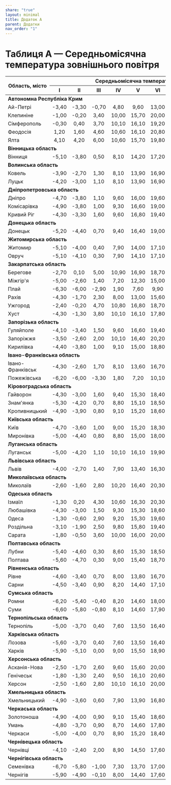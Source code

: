 ```yaml
---
share: "true"
layout: minimal
title: Додаток А
parent: Додатки
nav_order: "1"
---
```



# Таблиця А — Середньомісячна температура зовнішнього повітря

<style>
  td:not(:first-child) {
    text-align: center;
  }
</style>
<table>
  <thead>
    <tr>
      <th rowspan="2">Область, місто</th>
      <th colspan="12">Середньомісячна температура зовнішнього повітря, ℃</th>
      <th rowspan="2">Середня за рік</th>
    </tr>
    <tr>
      <th>I</th>
      <th>II</th>
      <th>III</th>
      <th>IV</th>
      <th>V</th>
      <th>VI</th>
      <th>VII</th>
      <th>VIII</th>
      <th>IX</th>
      <th>X</th>
      <th>XI</th>
      <th>XII</th>
    </tr>
  </thead>
  <tbody>
    <tr>
      <td colspan="14"><b>Автономна Республіка Крим</b></td>
    </tr>
    <tr>
      <td>Ай-Петрі</td>
      <td>-3,40</td>
      <td>-3,30</td>
      <td>-0,70</td>
      <td>4,80</td>
      <td>9,60</td>
      <td>13,00</td>
      <td>15,50</td>
      <td>15,10</td>
      <td>11,00</td>
      <td>6,70</td>
      <td>2,50</td>
      <td>-1,60</td>
      <td>5,80</td>
    </tr>
    <tr>
      <td>Клепиніне</td>
      <td>-1,00</td>
      <td>-0,20</td>
      <td>3,40</td>
      <td>10,00</td>
      <td>15,70</td>
      <td>20,00</td>
      <td>22,70</td>
      <td>21,80</td>
      <td>16,70</td>
      <td>10,70</td>
      <td>5,70</td>
      <td>1,60</td>
      <td>10,60</td>
    </tr>
    <tr>
      <td>Сімферополь</td>
      <td>-0,30</td>
      <td>0,40</td>
      <td>3,70</td>
      <td>10,10</td>
      <td>16,10</td>
      <td>19,20</td>
      <td>21,80</td>
      <td>21,30</td>
      <td>16,70</td>
      <td>11,00</td>
      <td>6,10</td>
      <td>2,10</td>
      <td>10,60</td>
    </tr>
    <tr>
      <td>Феодосія</td>
      <td>1,20</td>
      <td>1,60</td>
      <td>4,60</td>
      <td>10,60</td>
      <td>16,10</td>
      <td>20,80</td>
      <td>23,20</td>
      <td>23,10</td>
      <td>18,40</td>
      <td>12,60</td>
      <td>7,60</td>
      <td>3,80</td>
      <td>12,00</td>
    </tr>
    <tr>
      <td>Ялта</td>
      <td>4,10</td>
      <td>4,20</td>
      <td>6,00</td>
      <td>10,60</td>
      <td>15,70</td>
      <td>19,80</td>
      <td>23,60</td>
      <td>23,20</td>
      <td>19,00</td>
      <td>13,60</td>
      <td>9,50</td>
      <td>6,10</td>
      <td>13,00</td>
    </tr>
    <tr>
      <td colspan="14"><b>Вінницька область</b></td>
    </tr>
    <tr>
      <td>Вінниця</td>
      <td>-5,10</td>
      <td>-3,80</td>
      <td>0,50</td>
      <td>8,10</td>
      <td>14,20</td>
      <td>17,20</td>
      <td>18,70</td>
      <td>18,00</td>
      <td>13,30</td>
      <td>7,60</td>
      <td>1,80</td>
      <td>-2,90</td>
      <td>7,30</td>
    </tr>
    <tr>
      <td colspan="14"><b>Волинська область</b></td>
    </tr>
    <tr>
      <td>Ковель</td>
      <td>-3,90</td>
      <td>-2,70</td>
      <td>1,30</td>
      <td>8,10</td>
      <td>13,90</td>
      <td>16,90</td>
      <td>18,20</td>
      <td>17,60</td>
      <td>13,00</td>
      <td>7,90</td>
      <td>2,50</td>
      <td>-1,90</td>
      <td>7,60</td>
    </tr>
    <tr>
      <td>Луцьк</td>
      <td>-4,20</td>
      <td>-3,00</td>
      <td>1,10</td>
      <td>8,10</td>
      <td>13,90</td>
      <td>16,90</td>
      <td>18,40</td>
      <td>17,70</td>
      <td>13,20</td>
      <td>7,90</td>
      <td>2,40</td>
      <td>-2,40</td>
      <td>7,50</td>
    </tr>
    <tr>
      <td colspan="14"><b>Дніпропетровська область</b></td>
    </tr>
    <tr>
      <td>Дніпро</td>
      <td>-4,70</td>
      <td>-3,80</td>
      <td>1,10</td>
      <td>9,60</td>
      <td>16,00</td>
      <td>19,60</td>
      <td>21,60</td>
      <td>20,70</td>
      <td>15,40</td>
      <td>8,60</td>
      <td>2,20</td>
      <td>-2,50</td>
      <td>8,70</td>
    </tr>
    <tr>
      <td>Комісарівка</td>
      <td>-4,90</td>
      <td>-3,80</td>
      <td>1,00</td>
      <td>9,30</td>
      <td>16,60</td>
      <td>19,00</td>
      <td>20,90</td>
      <td>20,00</td>
      <td>14,70</td>
      <td>8,20</td>
      <td>2,20</td>
      <td>-2,40</td>
      <td>8,30</td>
    </tr>
    <tr>
      <td>Кривий Ріг</td>
      <td>-4,30</td>
      <td>-3,30</td>
      <td>1,60</td>
      <td>9,60</td>
      <td>16,80</td>
      <td>19,40</td>
      <td>21,50</td>
      <td>20,70</td>
      <td>15,50</td>
      <td>8,90</td>
      <td>2,70</td>
      <td>-2,00</td>
      <td>8,80</td>
    </tr>
    <tr>
      <td colspan="14"><b>Донецька область</b></td>
    </tr>
    <tr>
      <td>Донецьк</td>
      <td>-5,20</td>
      <td>-4,40</td>
      <td>0,70</td>
      <td>9,40</td>
      <td>16,40</td>
      <td>19,00</td>
      <td>21,20</td>
      <td>19,80</td>
      <td>14,90</td>
      <td>8,00</td>
      <td>1,80</td>
      <td>-2,90</td>
      <td>8,10</td>
    </tr>
    <tr>
      <td colspan="14"><b>Житомирська область</b></td>
    </tr>
    <tr>
      <td>Житомир</td>
      <td>-5,10</td>
      <td>-4,00</td>
      <td>0,40</td>
      <td>7,90</td>
      <td>14,00</td>
      <td>17,10</td>
      <td>18,50</td>
      <td>17,70</td>
      <td>13,00</td>
      <td>7,40</td>
      <td>1,70</td>
      <td>-2,80</td>
      <td>7,20</td>
    </tr>
    <tr>
      <td>Овруч</td>
      <td>-5,10</td>
      <td>-4,10</td>
      <td>0,30</td>
      <td>7,90</td>
      <td>14,10</td>
      <td>17,10</td>
      <td>18,50</td>
      <td>17,60</td>
      <td>12,80</td>
      <td>7,10</td>
      <td>1,50</td>
      <td>-3,10</td>
      <td>7,10</td>
    </tr>
    <tr>
      <td colspan="14"><b>Закарпатська область</b></td>
    </tr>
    <tr>
      <td>Берегове</td>
      <td>-2,70</td>
      <td>0,10</td>
      <td>5,00</td>
      <td>10,90</td>
      <td>16,90</td>
      <td>18,70</td>
      <td>20,20</td>
      <td>19,60</td>
      <td>15,70</td>
      <td>10,30</td>
      <td>4,80</td>
      <td>-0,20</td>
      <td>9,90</td>
    </tr>
    <tr>
      <td>Міжгір'я</td>
      <td>-5,00</td>
      <td>-2,60</td>
      <td>1,40</td>
      <td>7,20</td>
      <td>12,30</td>
      <td>15,00</td>
      <td>16,40</td>
      <td>15,80</td>
      <td>12,30</td>
      <td>7,40</td>
      <td>2,50</td>
      <td>2,40</td>
      <td>6,70</td>
    </tr>
    <tr>
      <td>Плай</td>
      <td>-6,30</td>
      <td>-6,00</td>
      <td>-2,90</td>
      <td>1,90</td>
      <td>7,60</td>
      <td>9,90</td>
      <td>11,40</td>
      <td>11,50</td>
      <td>7,70</td>
      <td>3,60</td>
      <td>-1,40</td>
      <td>-5,10</td>
      <td>2,70</td>
    </tr>
    <tr>
      <td>Рахів</td>
      <td>-4,30</td>
      <td>-1,70</td>
      <td>2,30</td>
      <td>8,00</td>
      <td>13,00</td>
      <td>15,60</td>
      <td>17,00</td>
      <td>16,40</td>
      <td>12,90</td>
      <td>7,80</td>
      <td>2,80</td>
      <td>-1,80</td>
      <td>7,30</td>
    </tr>
    <tr>
      <td>Ужгород</td>
      <td>-2,40</td>
      <td>-0,20</td>
      <td>4,70</td>
      <td>10,80</td>
      <td>16,80</td>
      <td>18,70</td>
      <td>20,30</td>
      <td>19,80</td>
      <td>15,50</td>
      <td>10,20</td>
      <td>4,70</td>
      <td>-0,50</td>
      <td>9,80</td>
    </tr>
    <tr>
      <td>Хуст</td>
      <td>-4,30</td>
      <td>-1,30</td>
      <td>3,80</td>
      <td>10,10</td>
      <td>16,10</td>
      <td>17,80</td>
      <td>19,20</td>
      <td>18,50</td>
      <td>14,50</td>
      <td>8,90</td>
      <td>3,70</td>
      <td>-1,30</td>
      <td>8,70</td>
    </tr>
    <tr>
      <td colspan="14"><b>Запорізька область</b></td>
    </tr>
    <tr>
      <td>Гуляйполе</td>
      <td>-4,10</td>
      <td>-3,40</td>
      <td>1,50</td>
      <td>9,60</td>
      <td>16,60</td>
      <td>19,40</td>
      <td>21,60</td>
      <td>20,50</td>
      <td>15,10</td>
      <td>8,40</td>
      <td>2,50</td>
      <td>-1,90</td>
      <td>8,70</td>
    </tr>
    <tr>
      <td>Запоріжжя</td>
      <td>-3,50</td>
      <td>-2,60</td>
      <td>2,00</td>
      <td>10,10</td>
      <td>16,40</td>
      <td>20,20</td>
      <td>22,40</td>
      <td>21,40</td>
      <td>16,20</td>
      <td>9,60</td>
      <td>3,50</td>
      <td>-1,10</td>
      <td>9,60</td>
    </tr>
    <tr>
      <td>Кирилівка</td>
      <td>-4,40</td>
      <td>-3,80</td>
      <td>1,00</td>
      <td>9,10</td>
      <td>15,00</td>
      <td>18,80</td>
      <td>20,60</td>
      <td>20,10</td>
      <td>14,90</td>
      <td>8,10</td>
      <td>2,30</td>
      <td>-2,20</td>
      <td>8,30</td>
    </tr>
    <tr>
      <td colspan="14"><b>Івано-Франківська область</b></td>
    </tr>
    <tr>
      <td>Івано-Франківськ</td>
      <td>-4,30</td>
      <td>-2,60</td>
      <td>1,70</td>
      <td>8,10</td>
      <td>13,60</td>
      <td>16,70</td>
      <td>18,30</td>
      <td>17,70</td>
      <td>13,40</td>
      <td>8,00</td>
      <td>2,50</td>
      <td>-2,40</td>
      <td>7,60</td>
    </tr>
    <tr>
      <td>Пожежівська</td>
      <td>-6,20</td>
      <td>-6,00</td>
      <td>-3,30</td>
      <td>1,80</td>
      <td>7,20</td>
      <td>10,10</td>
      <td>11,70</td>
      <td>11,80</td>
      <td>8,00</td>
      <td>4,10</td>
      <td>-0,70</td>
      <td>-4,90</td>
      <td>2,80</td>
    </tr>
    <tr>
      <td colspan="14"><b>Кіровоградська область</b></td>
    </tr>
    <tr>
      <td>Гайворон</td>
      <td>-4,30</td>
      <td>-3,00</td>
      <td>1,60</td>
      <td>9,40</td>
      <td>15,30</td>
      <td>18,40</td>
      <td>20,00</td>
      <td>19,20</td>
      <td>14,40</td>
      <td>8,40</td>
      <td>2,70</td>
      <td>-1,90</td>
      <td>8,40</td>
    </tr>
    <tr>
      <td>Знам'янка</td>
      <td>-5,30</td>
      <td>-4,20</td>
      <td>0,70</td>
      <td>8,80</td>
      <td>15,10</td>
      <td>18,50</td>
      <td>20,30</td>
      <td>19,50</td>
      <td>14,40</td>
      <td>7,90</td>
      <td>2,00</td>
      <td>-2,80</td>
      <td>7,90</td>
    </tr>
    <tr>
      <td>Кропивницький</td>
      <td>-4,90</td>
      <td>-3,90</td>
      <td>0,80</td>
      <td>9,10</td>
      <td>15,20</td>
      <td>18,60</td>
      <td>20,40</td>
      <td>19,70</td>
      <td>14,70</td>
      <td>8,20</td>
      <td>2,10</td>
      <td>-2,60</td>
      <td>8,10</td>
    </tr>
    <tr>
      <td colspan="14"><b>Київська область</b></td>
    </tr>
    <tr>
      <td>Київ</td>
      <td>-4,70</td>
      <td>-3,60</td>
      <td>1,00</td>
      <td>9,00</td>
      <td>15,20</td>
      <td>18,30</td>
      <td>19,80</td>
      <td>19,00</td>
      <td>13,90</td>
      <td>8,10</td>
      <td>1,90</td>
      <td>-2,50</td>
      <td>8,00</td>
    </tr>
    <tr>
      <td>Миронівка</td>
      <td>-5,00</td>
      <td>-4,40</td>
      <td>0,80</td>
      <td>8,80</td>
      <td>15,00</td>
      <td>18,00</td>
      <td>19,80</td>
      <td>19,00</td>
      <td>14,10</td>
      <td>8,00</td>
      <td>1,80</td>
      <td>-2,70</td>
      <td>7,80</td>
    </tr>
    <tr>
      <td colspan="14"><b>Луганська область</b></td>
    </tr>
    <tr>
      <td>Луганськ</td>
      <td>-5,00</td>
      <td>-4,20</td>
      <td>1,10</td>
      <td>10,10</td>
      <td>16,10</td>
      <td>19,90</td>
      <td>22,00</td>
      <td>20,70</td>
      <td>15,10</td>
      <td>8,20</td>
      <td>2,20</td>
      <td>-2,50</td>
      <td>8,60</td>
    </tr>
    <tr>
      <td colspan="14"><b>Львівська область</b></td>
    </tr>
    <tr>
      <td>Львів</td>
      <td>-4,00</td>
      <td>-2,70</td>
      <td>1,40</td>
      <td>7,90</td>
      <td>13,40</td>
      <td>16,30</td>
      <td>17,70</td>
      <td>17,20</td>
      <td>13,00</td>
      <td>8,00</td>
      <td>2,50</td>
      <td>-2,20</td>
      <td>7,40</td>
    </tr>
    <tr>
      <td colspan="14"><b>Миколаївська область</b></td>
    </tr>
    <tr>
      <td>Миколаїв</td>
      <td>-2,60</td>
      <td>-1,60</td>
      <td>2,80</td>
      <td>10,20</td>
      <td>16,40</td>
      <td>20,30</td>
      <td>22,70</td>
      <td>22,00</td>
      <td>16,80</td>
      <td>10,40</td>
      <td>4,20</td>
      <td>-0,40</td>
      <td>10,10</td>
    </tr>
    <tr>
      <td colspan="14"><b>Одеська область</b></td>
    </tr>
    <tr>
      <td>Ізмаїл</td>
      <td>-1,30</td>
      <td>0,20</td>
      <td>4,30</td>
      <td>10,60</td>
      <td>16,30</td>
      <td>20,30</td>
      <td>22,30</td>
      <td>21,70</td>
      <td>17,00</td>
      <td>11,20</td>
      <td>5,70</td>
      <td>0,70</td>
      <td>10,80</td>
    </tr>
    <tr>
      <td>Любашівка</td>
      <td>-4,30</td>
      <td>-3,00</td>
      <td>1,50</td>
      <td>9,30</td>
      <td>15,30</td>
      <td>18,60</td>
      <td>20,50</td>
      <td>19,90</td>
      <td>15,10</td>
      <td>8,90</td>
      <td>2,80</td>
      <td>-1,90</td>
      <td>8,60</td>
    </tr>
    <tr>
      <td>Одеса</td>
      <td>-1,30</td>
      <td>-0,60</td>
      <td>2,90</td>
      <td>9,20</td>
      <td>15,30</td>
      <td>19,60</td>
      <td>22,00</td>
      <td>21,60</td>
      <td>17,00</td>
      <td>11,30</td>
      <td>5,80</td>
      <td>1,10</td>
      <td>10,30</td>
    </tr>
    <tr>
      <td>Роздільна</td>
      <td>-3,10</td>
      <td>-1,90</td>
      <td>2,50</td>
      <td>9,80</td>
      <td>15,80</td>
      <td>19,40</td>
      <td>21,50</td>
      <td>21,00</td>
      <td>16,10</td>
      <td>9,90</td>
      <td>3,90</td>
      <td>-0,90</td>
      <td>9,50</td>
    </tr>
    <tr>
      <td>Сарата</td>
      <td>-1,80</td>
      <td>-0,50</td>
      <td>3,60</td>
      <td>10,00</td>
      <td>16,00</td>
      <td>20,00</td>
      <td>22,10</td>
      <td>21,30</td>
      <td>16,40</td>
      <td>10,50</td>
      <td>5,10</td>
      <td>0,20</td>
      <td>10,20</td>
    </tr>
    <tr>
      <td colspan="14"><b>Полтавська область</b></td>
    </tr>
    <tr>
      <td>Лубни</td>
      <td>-5,40</td>
      <td>-4,60</td>
      <td>0,30</td>
      <td>8,60</td>
      <td>15,30</td>
      <td>18,50</td>
      <td>20,20</td>
      <td>19,10</td>
      <td>13,70</td>
      <td>7,60</td>
      <td>1,30</td>
      <td>-3,30</td>
      <td>7,60</td>
    </tr>
    <tr>
      <td>Полтава</td>
      <td>-5,60</td>
      <td>-4,70</td>
      <td>0,30</td>
      <td>9,00</td>
      <td>15,40</td>
      <td>18,70</td>
      <td>20,50</td>
      <td>19,70</td>
      <td>14,30</td>
      <td>7,70</td>
      <td>1,30</td>
      <td>-3,30</td>
      <td>7,80</td>
    </tr>
    <tr>
      <td colspan="14"><b>Рівненська область</b></td>
    </tr>
    <tr>
      <td>Рівне</td>
      <td>-4,60</td>
      <td>-3,40</td>
      <td>0,70</td>
      <td>8,00</td>
      <td>13,80</td>
      <td>16,70</td>
      <td>18,20</td>
      <td>17,50</td>
      <td>13,10</td>
      <td>7,70</td>
      <td>2,10</td>
      <td>-2,60</td>
      <td>7,30</td>
    </tr>
    <tr>
      <td>Сарни</td>
      <td>-4,50</td>
      <td>-3,40</td>
      <td>0,90</td>
      <td>8,20</td>
      <td>14,40</td>
      <td>17,10</td>
      <td>18,60</td>
      <td>17,70</td>
      <td>13,00</td>
      <td>7,70</td>
      <td>2,10</td>
      <td>-2,40</td>
      <td>7,40</td>
    </tr>
    <tr>
      <td colspan="14"><b>Сумська область</b></td>
    </tr>
    <tr>
      <td>Ромни</td>
      <td>-6,20</td>
      <td>-5,40</td>
      <td>-0,40</td>
      <td>8,20</td>
      <td>14,60</td>
      <td>18,00</td>
      <td>19,40</td>
      <td>18,40</td>
      <td>13,10</td>
      <td>6,80</td>
      <td>0,70</td>
      <td>-4,00</td>
      <td>6,90</td>
    </tr>
    <tr>
      <td>Суми</td>
      <td>-6,60</td>
      <td>-5,80</td>
      <td>-0,80</td>
      <td>8,10</td>
      <td>14,60</td>
      <td>17,90</td>
      <td>19,50</td>
      <td>18,40</td>
      <td>13,00</td>
      <td>6,70</td>
      <td>0,40</td>
      <td>-4,30</td>
      <td>6,80</td>
    </tr>
    <tr>
      <td colspan="14"><b>Тернопільська область</b></td>
    </tr>
    <tr>
      <td>Тернопіль</td>
      <td>-5,00</td>
      <td>-3,70</td>
      <td>0,40</td>
      <td>7,60</td>
      <td>13,50</td>
      <td>16,40</td>
      <td>17,80</td>
      <td>17,20</td>
      <td>12,80</td>
      <td>7,50</td>
      <td>1,80</td>
      <td>-3,10</td>
      <td>6,90</td>
    </tr>
    <tr>
      <td colspan="14"><b>Харківська область</b></td>
    </tr>
    <tr>
      <td>Лозова</td>
      <td>-5,60</td>
      <td>-3,70</td>
      <td>0,40</td>
      <td>7,60</td>
      <td>13,50</td>
      <td>16,40</td>
      <td>17,80</td>
      <td>17,20</td>
      <td>12,80</td>
      <td>7,50</td>
      <td>1,80</td>
      <td>-3,10</td>
      <td>6,90</td>
    </tr>
    <tr>
      <td>Харків</td>
      <td>-5,90</td>
      <td>-5,10</td>
      <td>0,00</td>
      <td>9,00</td>
      <td>15,50</td>
      <td>18,90</td>
      <td>20,70</td>
      <td>19,70</td>
      <td>14,10</td>
      <td>7,50</td>
      <td>1,00</td>
      <td>-3,70</td>
      <td>7,60</td>
    </tr>
    <tr>
      <td colspan="14"><b>Херсонська область</b></td>
    </tr>
    <tr>
      <td>Асканія-Нова</td>
      <td>-2,50</td>
      <td>-1,70</td>
      <td>2,60</td>
      <td>9,60</td>
      <td>15,60</td>
      <td>20,00</td>
      <td>22,50</td>
      <td>21,80</td>
      <td>16,50</td>
      <td>9,90</td>
      <td>4,20</td>
      <td>0,00</td>
      <td>9,90</td>
    </tr>
    <tr>
      <td>Генічеськ</td>
      <td>-1,80</td>
      <td>-1,30</td>
      <td>2,40</td>
      <td>9,50</td>
      <td>16,10</td>
      <td>20,60</td>
      <td>23,10</td>
      <td>22,40</td>
      <td>17,50</td>
      <td>11,00</td>
      <td>6,20</td>
      <td>6,70</td>
      <td>10,50</td>
    </tr>
    <tr>
      <td>Херсон</td>
      <td>-2,50</td>
      <td>-1,60</td>
      <td>2,80</td>
      <td>10,10</td>
      <td>16,10</td>
      <td>20,00</td>
      <td>22,40</td>
      <td>21,60</td>
      <td>16,50</td>
      <td>10,10</td>
      <td>4,30</td>
      <td>-0,20</td>
      <td>10,00</td>
    </tr>
    <tr>
      <td colspan="14"><b>Хмельницька область</b></td>
    </tr>
    <tr>
      <td>Хмельницький</td>
      <td>-4,90</td>
      <td>-3,60</td>
      <td>0,60</td>
      <td>7,90</td>
      <td>13,90</td>
      <td>16,80</td>
      <td>18,40</td>
      <td>17,70</td>
      <td>13,10</td>
      <td>7,60</td>
      <td>1,90</td>
      <td>-2,90</td>
      <td>7,20</td>
    </tr>
    <tr>
      <td colspan="14"><b>Черкаська область</b></td>
    </tr>
    <tr>
      <td>Золотоноша</td>
      <td>-4,90</td>
      <td>-4,00</td>
      <td>0,90</td>
      <td>9,10</td>
      <td>15,40</td>
      <td>18,60</td>
      <td>20,20</td>
      <td>19,10</td>
      <td>14,00</td>
      <td>7,80</td>
      <td>1,90</td>
      <td>-2,90</td>
      <td>7,20</td>
    </tr>
    <tr>
      <td>Умань</td>
      <td>-4,80</td>
      <td>-3,70</td>
      <td>0,90</td>
      <td>8,70</td>
      <td>14,60</td>
      <td>17,80</td>
      <td>19,40</td>
      <td>18,60</td>
      <td>13,60</td>
      <td>7,70</td>
      <td>2,00</td>
      <td>-2,50</td>
      <td>7,70</td>
    </tr>
    <tr>
      <td>Черкаси</td>
      <td>-5,00</td>
      <td>-4,00</td>
      <td>0,70</td>
      <td>8,90</td>
      <td>15,20</td>
      <td>18,40</td>
      <td>20,10</td>
      <td>19,30</td>
      <td>14,20</td>
      <td>7,90</td>
      <td>2,00</td>
      <td>-2,70</td>
      <td>7,90</td>
    </tr>
    <tr>
      <td colspan="14"><b>Чернівецька область</b></td>
    </tr>
    <tr>
      <td>Чернівці</td>
      <td>-4,10</td>
      <td>-2,40</td>
      <td>2,00</td>
      <td>8,90</td>
      <td>14,50</td>
      <td>17,60</td>
      <td>19,10</td>
      <td>18,40</td>
      <td>14,10</td>
      <td>8,70</td>
      <td>2,70</td>
      <td>-2,10</td>
      <td>8,10</td>
    </tr>
    <tr>
      <td colspan="14"><b>Чернігівська область</b></td>
    </tr>
    <tr>
      <td>Семенівка</td>
      <td>-6,70</td>
      <td>-5,80</td>
      <td>-1,00</td>
      <td>7,30</td>
      <td>13,70</td>
      <td>17,00</td>
      <td>18,50</td>
      <td>17,40</td>
      <td>12,20</td>
      <td>6,20</td>
      <td>0,20</td>
      <td>-4,00</td>
      <td>6,30</td>
    </tr>
    <tr>
      <td>Чернігів</td>
      <td>-5,90</td>
      <td>-4,90</td>
      <td>-0,10</td>
      <td>8,00</td>
      <td>14,40</td>
      <td>17,60</td>
      <td>19,20</td>
      <td>18,10</td>
      <td>12,90</td>
      <td>6,90</td>
      <td>1,00</td>
      <td>-3,50</td>
      <td>7,00</td>
    </tr>
  </tbody>
</table>
